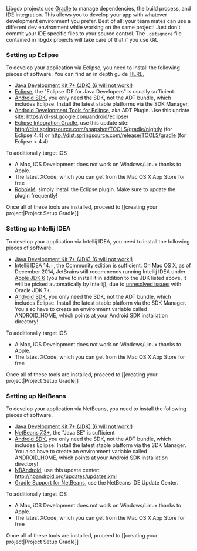 Libgdx projects use [Gradle](http://www.gradle.org/) to manage dependencies, the build process, and IDE integration. This allows you to develop your app with whatever development environment you prefer. Best of all: your team mates can use a different dev environment while working on the same project! Just don't commit your IDE specific files to your source control. The `.gitignore` file contained in libgdx projects will take care of that if you use Git.

### Setting up Eclipse 
To develop your application via Eclipse, you need to install the following pieces of software.
You can find an in depth guide [HERE.](http://www.toxsickproductions.com/libgdx/how-to-setup-your-libgdx-project/)

  * [Java Development Kit 7+ (JDK) (6 will not work!)](http://www.oracle.com/technetwork/java/javase/downloads/index.html)
  * [Eclipse](http://www.eclipse.org/downloads/), the "Eclipse IDE for Java Developers" is usually sufficient.
  * [Android SDK](http://developer.android.com/sdk/installing.html), you only need the SDK, not the ADT bundle, which includes Eclipse. Install the latest stable platforms via the SDK Manager.
  * [Android Development Tools for Eclipse](http://developer.android.com/tools/sdk/eclipse-adt.html), aka ADT Plugin. Use this update site: https://dl-ssl.google.com/android/eclipse/
  * [Eclipse Integration Gradle](https://github.com/spring-projects/eclipse-integration-gradle/), use this update site: http://dist.springsource.com/snapshot/TOOLS/gradle/nightly (for Eclipse 4.4) or http://dist.springsource.com/release/TOOLS/gradle (for Eclipse < 4.4)

To additionally target iOS

  * A Mac, iOS Development does not work on Windows/Linux thanks to Apple.
  * The latest XCode, which you can get from the Mac OS X App Store for free
  * [RoboVM](http://www.robovm.com/docs#robovm-for-eclipse), simply install the Eclipse plugin. Make sure to update the plugin frequently!

Once all of these tools are installed, proceed to [[creating your project|Project Setup Gradle]]

### Setting up Intellij IDEA
To develop your application via Intellij IDEA, you need to install the following pieces of software.

  * [Java Development Kit 7+ (JDK) (6 will not work!)](http://www.oracle.com/technetwork/java/javase/downloads/index.html)
  * [Intellij IDEA 14.+](http://www.jetbrains.com/idea/download/), the Community edition is sufficient. On Mac OS X, as of December 2014, JetBrains still recommends running Intellij IDEA under [Apple JDK 6](http://support.apple.com/kb/DL1572) (you have to install it in addition to the JDK listed above, it will be picked automatically by Intellij), due to [unresolved issues](https://intellij-support.jetbrains.com/entries/27854363-IDE-doesn-t-start-after-updating-to-Mac-OS-Yosemite-or-Mavericks) with Oracle JDK 7+.
  * [Android SDK](http://developer.android.com/sdk/installing.html), you only need the SDK, not the ADT bundle, which includes Eclipse. Install the latest stable platform via the SDK Manager. You also have to create an environment variable called ANDROID_HOME, which points at your Android SDK installation directory!

To additionally target iOS

  * A Mac, iOS Development does not work on Windows/Linux thanks to Apple.
  * The latest XCode, which you can get from the Mac OS X App Store for free

Once all of these tools are installed, proceed to [[creating your project|Project Setup Gradle]]

### Setting up NetBeans
To develop your application via NetBeans, you need to install the following pieces of software.

  * [Java Development Kit 7+ (JDK) (6 will not work!)](http://www.oracle.com/technetwork/java/javase/downloads/index.html)
  * [NetBeans 7.3+](https://netbeans.org/downloads/), the "Java SE" is sufficient
  * [Android SDK](http://developer.android.com/sdk/installing.html), you only need the SDK, not the ADT bundle, which includes Eclipse. Install the latest stable platform via the SDK Manager. You also have to create an environment variable called ANDROID_HOME, which points at your Android SDK installation directory!
  * [NBAndroid](http://www.nbandroid.org), use this update center: http://nbandroid.org/updates/updates.xml
  * [Gradle Support for NetBeans](https://github.com/kelemen/netbeans-gradle-project), use the NetBeans IDE Update Center.

To additionally target iOS

  * A Mac, iOS Development does not work on Windows/Linux thanks to Apple.
  * The latest XCode, which you can get from the Mac OS X App Store for free

Once all of these tools are installed, proceed to [[creating your project|Project Setup Gradle]]